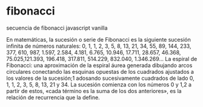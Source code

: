 # fibonacci
secuencia de fibonacci javascript vanilla

En matemáticas, la sucesión o serie de Fibonacci es la siguiente sucesión infinita de números naturales:  0, 1, 1, 2, 3, 5, 8, 13, 21, 34, 55, 89, 144, 233, 377, 610, 987, 1.597, 2.584, 4.181, 6.765, 10.946, 17.711, 28.657, 46.368, 75.025,121.393, 196.418, 317.811, 514.229, 832.040, 1.346.269…   La espiral de Fibonacci: una aproximación de la espiral áurea generada dibujando arcos circulares conectando las esquinas opuestas de los cuadrados ajustados a los valores de la sucesión;1​ adosando sucesivamente cuadrados de lado 0, 1, 1, 2, 3, 5, 8, 13, 21 y 34. La sucesión comienza con los números 0 y 1,2​ a partir de estos, «cada término es la suma de los dos anteriores», es la relación de recurrencia que la define.
